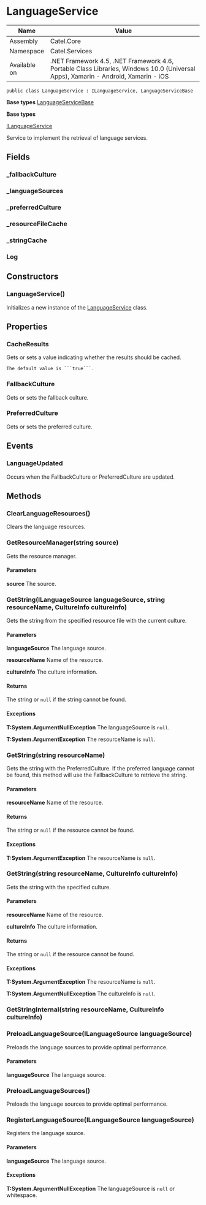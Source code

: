 

# LanguageService

Name|Value
---|---
Assembly|Catel.Core
Namespace|Catel.Services
Available on|.NET Framework 4.5, .NET Framework 4.6, Portable Class Libraries, Windows 10.0 (Universal Apps), Xamarin - Android, Xamarin - iOS

```
public class LanguageService : ILanguageService, LanguageServiceBase
```

**Base types**
[LanguageServiceBase](/Catel.Core\Catel\Services\LanguageServiceBase.md)

**Base types**

[ILanguageService](/Catel.Core\Catel\Services\ILanguageService.md)


Service to implement the retrieval of language services.



## Fields

### _fallbackCulture

### _languageSources

### _preferredCulture

### _resourceFileCache

### _stringCache

### Log

## Constructors

### LanguageService()

Initializes a new instance of the [LanguageService](#) class.



## Properties

### CacheResults

Gets or sets a value indicating whether the results should be cached.
    


    The default value is ```true```.



### FallbackCulture

Gets or sets the fallback culture.



### PreferredCulture

Gets or sets the preferred culture.



## Events

### LanguageUpdated

Occurs when the FallbackCulture or PreferredCulture are updated.



## Methods

### ClearLanguageResources()

Clears the language resources.



### GetResourceManager(string source)

Gets the resource manager.

#### Parameters

**source**
The source.



### GetString(ILanguageSource languageSource, string resourceName, CultureInfo cultureInfo)

Gets the string from the specified resource file with the current culture.

#### Parameters

**languageSource**
The language source.

**resourceName**
Name of the resource.

**cultureInfo**
The culture information.

#### Returns

The string or ```null``` if the string cannot be found.

#### Exceptions

**T:System.ArgumentNullException**
The languageSource is ```null```.

**T:System.ArgumentException**
The resourceName is ```null```.



### GetString(string resourceName)

Gets the string with the PreferredCulture. If the preferred language cannot be
    found, this method will use the FallbackCulture to retrieve the
    string.

#### Parameters

**resourceName**
Name of the resource.

#### Returns

The string or ```null``` if the resource cannot be found.

#### Exceptions

**T:System.ArgumentException**
The resourceName is ```null```.



### GetString(string resourceName, CultureInfo cultureInfo)

Gets the string with the specified culture.

#### Parameters

**resourceName**
Name of the resource.

**cultureInfo**
The culture information.

#### Returns

The string or ```null``` if the resource cannot be found.

#### Exceptions

**T:System.ArgumentException**
The resourceName is ```null```.

**T:System.ArgumentNullException**
The cultureInfo is ```null```.



### GetStringInternal(string resourceName, CultureInfo cultureInfo)

### PreloadLanguageSource(ILanguageSource languageSource)

Preloads the language sources to provide optimal performance.

#### Parameters

**languageSource**
The language source.



### PreloadLanguageSources()

Preloads the language sources to provide optimal performance.



### RegisterLanguageSource(ILanguageSource languageSource)

Registers the language source.

#### Parameters

**languageSource**
The language source.

#### Exceptions

**T:System.ArgumentNullException**
The languageSource is ```null``` or whitespace.



